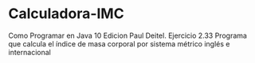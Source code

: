 # Calculadora-IMC
Como Programar en Java 10 Edicion Paul Deitel. Ejercicio 2.33 Programa que calcula el índice de masa corporal por sistema métrico inglés e internacional
